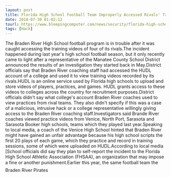 ```yaml
---
layout: post
title: Florida High School Football Team Improperly Accessed Rivals' Training Videos
date: 2018-07-30 01:02:12
tourl: https://www.bleepingcomputer.com/news/security/florida-high-school-football-team-improperly-accessed-rivals-training-videos/
tags: [Hack]
---
```

The Braden River High School football program is in trouble after it was caught accessing the training videos of four of its rivals.The incident happened during last year's high school football season, but it only recently came to light after a representative of the Manatee County School District announced the results of an investigation they started back in May.District officials say that Braden River coaching staff had accessed the HUDL account of a college and used it to view training videos recorded by its rivals.HUDL is an online service used by Florida high schools to upload and store videos of players, practices, and games. HUDL grants access to these videos to colleges across the country for recruitment purposes.District officials didn't say what college's account Braden River coaches used to view practices from rival teams. They also didn't specify if this was a case of a malicious, intrusive hack or a college representative willingly giving access to the Braden River coaching staff.Investigators said Brande River coaches viewed practice videos from Venice, North Port, Sarasota and Sarasota Booker high schools, teams which they played last year.Speaking to local media, a coach of the Venice High School hinted that Braden River might have gained an unfair advantage because his high school scripts the first 20 plays of each game, which they practice and record in training sessions, some of which were uploaded on HUDL.According to local media [School officials did say they plan to self-report the incident to the Florida High School Athletic Association (FHSAA), an organization that may impose a fine or another punishment.Earlier this year, the same football team the Braden River Pirates 